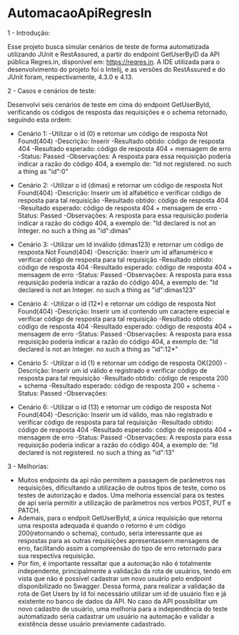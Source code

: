 # AutomacaoApiRegresIn

1 - Introdução:

Esse projeto busca simular cenários de teste de forma automatizada utilizando JUnit e RestAssured, a partir do endpoint GetUserByiD da API pública Regres.in, disponível em: https://reqres.in. A IDE utilizada para o desenvolvimento do projeto foi o Intelij, e as versões do RestAssured e do JUnit foram, respectivamente, 4.3.0 e 4.13. 

2 - Casos e cenários de teste:

Desenvolvi seis cenários de teste em cima do endpoint GetUserById, verificando os códigos de resposta das requisições e o schema retornado, seguindo esta ordem:
- Cenário 1: 
  -Utilizar o id (0) e retornar um código de resposta Not Found(404)
  -Descrição: Inserir
  -Resultado obtido: código de resposta 404
  -Resultado esperado: código de resposta 404 + mensagem de erro
  -Status: Passed
  -Observações: A resposta para essa requisição poderia indicar a razão do código 404, a exemplo de: "Id not registered. no such a thing as "id":0"
  
- Cenário 2:
  -Utilizar o id (dimas) e retornar um código de resposta Not Found(404)
  -Descrição: Inserir um id alfabético e verificar código de resposta para tal requisição
  -Resultado obtido: código de resposta 404
  -Resultado esperado: código de resposta 404 + mensagem de erro
  -Status: Passed
  -Observações: A resposta para essa requisição poderia indicar a razão do código 404, a exemplo de: "Id declared is not an Integer. no such a thing as "id":dimas"
  
- Cenário 3:
  -Utilizar um Id inválido (dimas123) e retornar um código de resposta Not Found(404)
  -Descrição: Inserir um id alfanumérico e verificar código de resposta para tal requisição
  -Resultado obtido: código de resposta 404
  -Resultado esperado: código de resposta 404 + mensagem de erro
  -Status: Passed
  -Observações: A resposta para essa requisição poderia indicar a razão do código 404, a exemplo de: "Id declared is not an Integer. no such a thing as "id":dimas123"
  
- Cenário 4:
  -Utilizar o id (12*) e retornar um código de resposta Not Found(404)
  -Descrição: Inserir um id contendo um caractere especial e verificar código de resposta para tal requisição
  -Resultado obtido: código de resposta 404
  -Resultado esperado: código de resposta 404 + mensagem de erro
  -Status: Passed
  -Observações: A resposta para essa requisição poderia indicar a razão do código 404, a exemplo de: "Id declared is not an Integer. no such a thing as "id":12*"
  
- Cenário 5:
  -Utilizar o id (1) e retornar um código de resposta OK(200)
  -Descrição: Inserir um id válido e registrado e verificar código de resposta para tal requisição
  -Resultado obtido: código de resposta 200 + schema
  -Resultado esperado: código de resposta 200 + schema
  -Status: Passed
  -Observações:
  
- Cenário 6:
  -Utilizar o id (13) e retornar um código de resposta Not Found(404)
  -Descrição: Inserir um id válido, mas não registrado e verificar código de resposta para tal requisição
  -Resultado obtido: código de resposta 404
  -Resultado esperado: código de resposta 404 + mensagem de erro
  -Status: Passed
  -Observações: A resposta para essa requisição poderia indicar a razão do código 404, a exemplo de: "Id declared is not registered. no such a thing as "id":13"
  
3 - Melhorias:
- Muitos endpoints da api não permitem a passagem de parâmetros nas requisições, dificultando a utilização de outros tipos de teste, como os testes de  autorização e dados. Uma melhoria essencial para os testes de api seria permitir a utilização de parâmetros nos verbos POST, PUT e PATCH. 
- Ademais, para o endpoit GetUserById, a única requisição que retorna uma resposta adequada é quando o retorno é um código 200(retornando o schema), contudo, seria interessante que as respostas para as outras requisições apresentassem mensagens de erro, facilitando assim a compreensão do tipo de erro retornado para sua respectiva requisição.
- Por fim, é importante ressaltar que a automação não é totalmente independente, principalmente a validação da rota de usuários, tendo em vista que não é possível cadastrar um novo usuário pelo endpoint disponibilizado no Swagger. Dessa forma, para realizar a validação da rota de Get Users by Id foi necessário utilizar um id de usuário fixo e já existente no banco de dados da API. No caso da API possibilitar um novo cadastro de usuário, uma melhoria para a independência do teste automatizado seria cadastrar um usuário na automação e validar a existência desse usuário previamente cadastrado.
  
